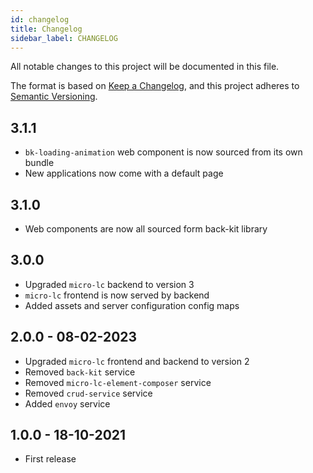 ```yaml
---
id: changelog
title: Changelog
sidebar_label: CHANGELOG
---
```

All notable changes to this project will be documented in this file.

The format is based on [Keep a Changelog](https://keepachangelog.com/en/1.0.0/),
and this project adheres to [Semantic Versioning](https://semver.org/spec/v2.0.0.html).

## 3.1.1

- `bk-loading-animation` web component is now sourced from its own bundle
- New applications now come with a default page

## 3.1.0

- Web components are now all sourced form back-kit library

## 3.0.0

- Upgraded `micro-lc` backend to version 3
- `micro-lc` frontend is now served by backend
- Added assets and server configuration config maps

## 2.0.0 - 08-02-2023

- Upgraded `micro-lc` frontend and backend to version 2
- Removed `back-kit` service
- Removed `micro-lc-element-composer` service
- Removed `crud-service` service
- Added `envoy` service

## 1.0.0 - 18-10-2021

- First release
